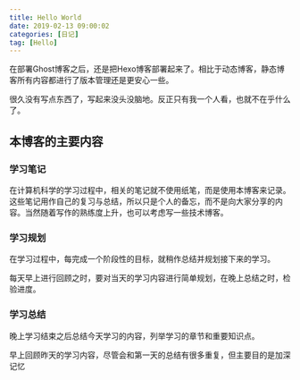 ```yaml
---
title: Hello World
date: 2019-02-13 09:00:02
categories: [日记]
tag: [Hello]
---
```

在部署Ghost博客之后，还是把Hexo博客部署起来了。相比于动态博客，静态博客所有内容都进行了版本管理还是更安心一些。

很久没有写点东西了，写起来没头没脑地。反正只有我一个人看，也就不在乎什么了。

<!-- more -->

## 本博客的主要内容

### 学习笔记

在计算机科学的学习过程中，相关的笔记就不使用纸笔，而是使用本博客来记录。这些笔记用作自己的复习与总结，所以只是个人的备忘，而不是向大家分享的内容。当然随着写作的熟练度上升，也可以考虑写一些技术博客。

### 学习规划

在学习过程中，每完成一个阶段性的目标，就稍作总结并规划接下来的学习。

每天早上进行回顾之时，要对当天的学习内容进行简单规划，在晚上总结之时，检验进度。

### 学习总结

晚上学习结束之后总结今天学习的内容，列举学习的章节和重要知识点。

早上回顾昨天的学习内容，尽管会和第一天的总结有很多重复，但主要目的是加深记忆
